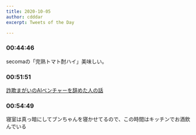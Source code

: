 ```yaml
---
title: 2020-10-05
author: cdddar
excerpt: Tweets of the Day

---
```


### 00:44:46

secomaの「完熟トマト酎ハイ」美味しい。

### 00:51:51

[詐欺まがいのAIベンチャーを辞めた人の話 ](https://anond.hatelabo.jp/20201004132406)

### 00:54:49

寝室は真っ暗にしてブンちゃんを寝かせてるので、この時間はキッチンでお酒飲んでいる
